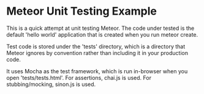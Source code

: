 Meteor Unit Testing Example
===========================

This is a quick attempt at unit testing Meteor. The code under tested is the default 'hello world' application that is created when you run meteor create.

Test code is stored under the 'tests' directory, which is a directory that Meteor ignores by convention rather than including it in your production code.

It uses Mocha as the test framework, which is run in-browser when you open 'tests/tests.html'. For assertions, chai.js is used. For stubbing/mocking, sinon.js is used.
